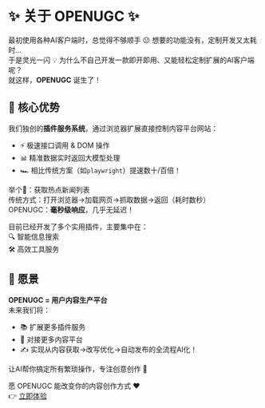 # ✨ 关于 OPENUGC ✨

最初使用各种AI客户端时，总觉得不够顺手 😕 想要的功能没有，定制开发又太耗时...  
于是灵光一闪 💡 为什么不自己开发一款即开即用、又能轻松定制扩展的AI客户端呢？  
就这样，**OPENUGC** 诞生了！  

## 🚀 核心优势
我们独创的**插件服务系统**，通过浏览器扩展直接控制内容平台网站：  
- ⚡ 极速接口调用 & DOM 操作  
- 📊 精准数据实时返回大模型处理  
- 🏎️ 相比传统方案（如`playwright`）提速数十/百倍！  

举个🌰：获取热点新闻列表  
传统方式：打开浏览器→加载网页→抓取数据→返回（耗时数秒）  
OPENUGC：**毫秒级响应**，几乎无延迟！  

目前已经开发了多个实用插件，主要集中在：  
🔍 智能信息搜索  
🛠️ 高效工具服务  

## 🌟 愿景
**OPENUGC = 用户内容生产平台**  
未来我们将：  
- 📚 扩展更多插件服务  
- 🔗 对接更多内容平台  
- ✍️ 实现从内容获取→改写优化→自动发布的全流程AI化！  

让AI帮你搞定所有繁琐操作，专注创意创作 💫  

愿 OPENUGC 能改变你的内容创作方式 ❤️  
👉 [立即体验](https://openugc.com)  
